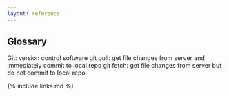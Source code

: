 ```yaml
---
layout: reference
---
```


## Glossary

Git: version control software
git pull: get file changes from server and immediately commit to local repo
git fetch: get file changes from server but do not commit to local repo

{% include links.md %}
